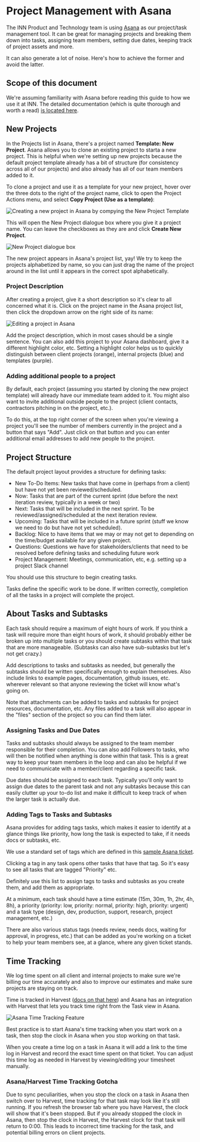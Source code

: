# Project Management with Asana 

The INN Product and Technology team is using [Asana](http://asana.com) as our project/task management tool. It can be great for managing projects and breaking them down into tasks, assigning team members, setting due dates, keeping track of project assets and more. 

It can also generate a lot of noise. Here's how to achieve the former and avoid the latter.

## Scope of this document

We're assuming familiarity with Asana before reading this guide to how we use it at INN. The detailed documentation (which is quite thorough and worth a read) [is located here](https://asana.com/guide).

## New Projects

In the Projects list in Asana, there's a project named **Template: New Project**. Asana allows you to clone an existing project to starta a new project. This is helpful when we're setting up new projects because the default project template already has a bit of structure (for consistency across all of our projects) and also already has all of our team members added to it. 

To clone a project and use it as a template for your new project, hover over the three dots to the right of the project name, click to open the Project Actions menu, and select **Copy Project (Use as a template)**:

![Creating a new project in Asana by compying the New Project Template](img/asana-new-project-menu.png)

This will open the New Project dialogue box where you give it a project name. You can leave the checkboxes as they are and click **Create New Project**.

![New Project dialogue box](img/asana-new-project-dialogue.png)

The new project appears in Asana's project list, yay! We try to keep the projects alphabetized by name, so you can just drag the name of the project around in the list until it appears in the correct spot alphabetically.

### Project Description

After creating a project, give it a short description so it's clear to all concerned what it is. Click on the project name in the Asana project list, then click the dropdown arrow on the right side of its name:

![Editing a project in Asana](img/asana-edit-project.png)

Add the project description, which in most cases should be a single sentence. You can also add this project to your Asana dashboard, give it a different highlight color, etc. Setting a highlight color helps us to quickly distinguish between client projects (orange), internal projects (blue) and templates (purple).

### Adding additional people to a project

By default, each project (assuming you started by cloning the new project template) will already have our immediate team added to it. You might also want to invite additional outside people to the project (client contacts, contractors pitching in on the project, etc.).

To do this, at the top right corner of the screen when you're viewing a project you'll see the number of members currently in the project and a button that says "Add". Just click on that button and you can enter additional email addresses to add new people to the project.

## Project Structure

The default project layout provides a structure for defining tasks:

- New To-Do Items: New tasks that have come in (perhaps from a client) but have not yet been reviewed/scheduled.
- Now: Tasks that are part of the current sprint (due before the next iteration review, typically in a week or two)
- Next: Tasks that will be included in the next sprint. To be reviewed/assigned/scheduled at the next iteration review.
- Upcoming: Tasks that will be included in a future sprint (stuff we know we need to do but have not yet scheduled).
- Backlog: Nice to have items that we may or may not get to depending on the time/budget available for any given project.
- Questions: Questions we have for stakeholders/clients that need to be resolved before defining tasks and scheduling future work
- Project Management: Meetings, communication, etc, e.g. setting up a project Slack channel

You should use this structure to begin creating tasks. 

Tasks define the specific work to be done. If written correctly, completion of all the tasks in a project will complete the project. 

## About Tasks and Subtasks

Each task should require a maximum of eight hours of work. If you think a task will require more than eight hours of work, it should probably either be broken up into multiple tasks or you should create subtasks within that task that are more manageable. (Subtasks can also have sub-subtasks but let's not get crazy.) 

Add descriptions to tasks and subtasks as needed, but generally the subtasks should be written specifically enough to explain themselves. Also include links to example pages, documentation, github issues, etc. wherever relevant so that anyone reviewing the ticket will know what's going on. 

Note that attachments can be added to tasks and subtasks for project resources, documentation, etc. Any files added to a task will also appear in the "files" section of the project so you can find them later.

### Assigning Tasks and Due Dates

Tasks and subtasks should always be assigned to the team member responsible for their completion. You can also add Followers to tasks, who will then be notified when anything is done within that task. This is a great way to keep your team members in the loop and can also be helpful if we need to communicate with a member/client regarding a specific task.

Due dates should be assigned to each task. Typically you'll only want to assign due dates to the parent task and not any subtasks because this can easily clutter up your to-do list and make it difficult to keep track of when the larger task is actually due. 

### Adding Tags to Tasks and Subtasks

Asana provides for adding tags tasks, which makes it easier to identify at a glance things like priority, how long the task is expected to take, if it needs docs or subtasks, etc. 

We use a standard set of tags which are defined in this [sample Asana ticket](https://app.asana.com/0/116212059113593/116212059113594).

Clicking a tag in any task opens other tasks that have that tag. So it's easy to see all tasks that are tagged "Priority" etc.

Definitely use this list to assign tags to tasks and subtasks as you create them, and add them as appropriate.

At a minimum, each task should have a time estimate (15m, 30m, 1h, 2hr, 4h, 8h), a priority (priority: low, priority: normal, priority: high, priority: urgent) and a task type (design, dev, production, support, research, project management, etc.)

There are also various status tags (needs review, needs docs, waiting for approval, in progress, etc.) that can be added as you're working on a ticket to help your team members see, at a glance, where any given ticket stands.

## Time Tracking

We log time spent on all client and internal projects to make sure we're billing our time accurately and also to improve our estimates and make sure projects are staying on track.

Time is tracked in Harvest ([docs on that here](/how-we-work/time-tracking.md)) and Asana has an integration with Harvest that lets you track time right from the Task view in Asana.

![Asana Time Tracking Feature](img/asana-time-tracking.png)

Best practice is to start Asana's time tracking when you start work on a task, then stop the clock in Asana when you stop working on that task.

When you create a time log on a task in Asana it will add a link to the time log in Harvest and record the exact time spent on that ticket. You can adjust this time log as needed in Harvest by viewing/editing your timesheet manually.

### Asana/Harvest Time Tracking Gotcha

Due to sync peculiarities, when you stop the clock on a task in Asana then switch over to Harvest, time tracking for that task may look like it's still running. If you refresh the browser tab where you have Harvest, the clock will show that it's been stopped. But if you already stopped the clock in Asana, then stop the clock in Harvest, the Harvest clock for that task will return to 0:00. This leads to incorrect time tracking for the task, and potential billing errors on client projects. 
